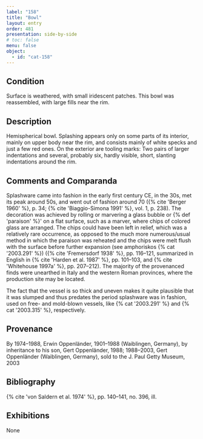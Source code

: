 ```yaml
---
label: "158"
title: "Bowl"
layout: entry
order: 481
presentation: side-by-side
# toc: false
menu: false
object:
  - id: "cat-158"
---
```


## Condition

Surface is weathered, with small iridescent patches. This bowl was reassembled, with large fills near the rim.

## Description

Hemispherical bowl. Splashing appears only on some parts of its interior, mainly on upper body near the rim, and consists mainly of white specks and just a few red ones. On the exterior are tooling marks: Two pairs of larger indentations and several, probably six, hardly visible, short, slanting indentations around the rim.

## Comments and Comparanda

Splashware came into fashion in the early first century CE, in the 30s, met its peak around 50s, and went out of fashion around 70 ({% cite 'Berger 1960' %}, p. 34; {% cite 'Biaggio-Simona 1991' %}, vol. 1, p. 238). The decoration was achieved by rolling or marvering a glass bubble or {% def 'paraison' %}' on a flat surface, such as a marver, where chips of colored glass are arranged. The chips could have been left in relief, which was a relatively rare occurrence, as opposed to the much more numerous/usual method in which the paraison was reheated and the chips were melt flush with the surface before further expansion (see amphoriskos {% cat '2003.291' %}) ({% cite 'Fremersdorf 1938' %}, pp. 116–121, summarized in English in {% cite 'Harden et al. 1987' %}, pp. 101–103, and {% cite 'Whitehouse 1997a' %}, pp. 207–212). The majority of the provenanced finds were unearthed in Italy and the western Roman provinces, where the production site may be located.

The fact that the vessel is so thick and uneven makes it quite plausible that it was slumped and thus predates the period splashware was in fashion, used on free- and mold-blown vessels, like {% cat '2003.291' %} and {% cat '2003.315' %}, respectively.

## Provenance

By 1974–1988, Erwin Oppenländer, 1901–1988 (Waiblingen, Germany), by inheritance to his son, Gert Oppenländer, 1988; 1988–2003, Gert Oppenländer (Waiblingen, Germany), sold to the J. Paul Getty Museum, 2003

## Bibliography

{% cite 'von Saldern et al. 1974' %}, pp. 140–141, no. 396, ill.

## Exhibitions

None
